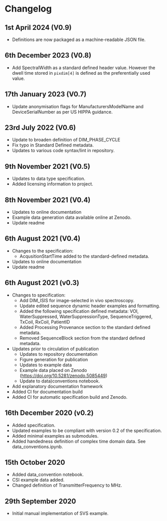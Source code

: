 # Changelog

## 1st April 2024 (V0.9)
- Definitions are now packaged as a machine-readable JSON file.

## 6th December 2023 (V0.8)
- Add SpectralWidth as a standard defined header value. However the dwell time stored in `pixdim[4]` is defined as the preferentially used value.

## 17th January 2023 (V0.7)
- Update anonymisation flags for ManufacturersModelName and DeviceSerialNumber as per US HIPPA guidance.

## 23rd July 2022 (V0.6)
- Update to broaden definition of DIM_PHASE_CYCLE
- Fix typo in Standard Defined metadata.
- Updates to various code syntax/lint in repository.

## 9th November 2021 (V0.5)
- Updates to data type specification.
- Added licensing information to project.

## 8th November 2021 (V0.4)
- Updates to online documentation
- Example data generation data available online at Zenodo.
- Update readme

## 6th August 2021 (V0.4)
- Changes to the specification:
    - AcqusitionStartTime added to the standard-defined metadata.
- Updates to online documentation
- Update readme

## 6th August 2021 (v0.3)
- Changes to specification:
    - Add DIM_ISIS for image-selected in vivo spectroscopy.
    - Update edited sequence dynamic header examples and formatting.
    - Added the following specification defined metadata: VOI, WaterSuppressed, WaterSuppressionType, SequenceTriggered, TxCoil, RxCoil, PatientID
    - Added Processing Provenance section to the standard defined metadata.
    - Removed SequenceBlock section from the standard defined metadata.
- Updates prior to circulation of publication
    - Updates to repository documentation
    - Figure generation for publication
    - Updates to example data
    - Example data placed on Zenodo (https://doi.org/10.5281/zenodo.5085449)
    - Update to data)conventions notebook.
- Add explanatory documentation framework
- Added CI for documentation build
- Added CI for automatic specification build and Zenodo.

## 16th December 2020 (v0.2)
- Added specification.
- Updated examples to be compliant with version 0.2 of the specification.
- Added minimal examples as submodules.
- Added handedness definition of complex time domain data. See data_conventions.ipynb.

## 15th October 2020
- Added data_convention notebook.
- CSI example data added.
- Changed definition of TransmitterFrequency to MHz.

## 29th September 2020
- Initial manual implementation of SVS example.
